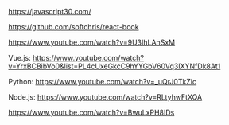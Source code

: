 https://javascript30.com/

https://github.com/softchris/react-book

https://www.youtube.com/watch?v=9U3IhLAnSxM


Vue.js: https://www.youtube.com/watch?v=YrxBCBibVo0&list=PL4cUxeGkcC9hYYGbV60Vq3IXYNfDk8At1

Python: https://www.youtube.com/watch?v=_uQrJ0TkZlc

Node.js: https://www.youtube.com/watch?v=RLtyhwFtXQA

https://www.youtube.com/watch?v=BwuLxPH8IDs
